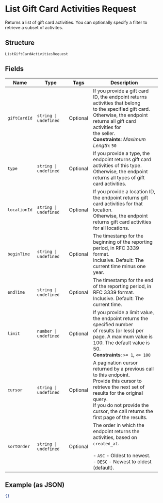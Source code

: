 
# List Gift Card Activities Request

Returns a list of gift card activities. You can optionally specify a filter to retrieve a
subset of activites.

## Structure

`ListGiftCardActivitiesRequest`

## Fields

| Name | Type | Tags | Description |
|  --- | --- | --- | --- |
| `giftCardId` | `string \| undefined` | Optional | If you provide a gift card ID, the endpoint returns activities that belong<br>to the specified gift card. Otherwise, the endpoint returns all gift card activities for<br>the seller.<br>**Constraints**: *Maximum Length*: `50` |
| `type` | `string \| undefined` | Optional | If you provide a type, the endpoint returns gift card activities of this type.<br>Otherwise, the endpoint returns all types of gift card activities. |
| `locationId` | `string \| undefined` | Optional | If you provide a location ID, the endpoint returns gift card activities for that location.<br>Otherwise, the endpoint returns gift card activities for all locations. |
| `beginTime` | `string \| undefined` | Optional | The timestamp for the beginning of the reporting period, in RFC 3339 format.<br>Inclusive. Default: The current time minus one year. |
| `endTime` | `string \| undefined` | Optional | The timestamp for the end of the reporting period, in RFC 3339 format.<br>Inclusive. Default: The current time. |
| `limit` | `number \| undefined` | Optional | If you provide a limit value, the endpoint returns the specified number<br>of results (or less) per page. A maximum value is 100. The default value is 50.<br>**Constraints**: `>= 1`, `<= 100` |
| `cursor` | `string \| undefined` | Optional | A pagination cursor returned by a previous call to this endpoint.<br>Provide this cursor to retrieve the next set of results for the original query.<br>If you do not provide the cursor, the call returns the first page of the results. |
| `sortOrder` | `string \| undefined` | Optional | The order in which the endpoint returns the activities, based on `created_at`.<br><br>- `ASC` - Oldest to newest.<br>- `DESC` - Newest to oldest (default). |

## Example (as JSON)

```json
{}
```

